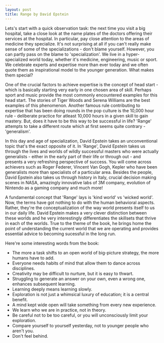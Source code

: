 ```yaml
---
layout: post
title: Range by David Epstein
---
```


Lets's start with a quick observation task: the next time you visit a big hospital, take a close look at the name plates of the doctors offering their services at the hospital. In particular, pay close attention to the areas of medicine they specialize. It's not surprising at all if you can't really make sense of some of the specializations - don't blame yourself. However, you can partly pass on the blame to 'specialization'. We live in a hyper-specialized world today, whether it's medicine, engineering, music or sport. We celebrate experts and expertise more than ever today and we often quote them as inspirational model to the younger generation. What makes them special?

One of the crucial factors to achieve expertise is the concept of head start - which is basically starting very early in one chosen area of skill. Perhaps sport and music provide the most commonly encountered examples for this head start. The stories of Tiger Woods and Serena Williams are the best examples of this phenomenon. Another famous rule contributing to expertise that has been doing rounds in the pop culture is the 10,000 hour rule - deliberate practice for atleast 10,000 hours in a given skill to gain mastery. But, does it have to be this way to be successful in life? 'Range' attempts to take a different route which at first seems quite contrary - 'generalism'.

In this day and age of specialization, David Epstein takes an unconventional topic that's the exact opposite of it. In 'Range', David Epstein takes us through the lives and worlds of wildly successful masters who were actually generalists - either in the early part of their life or through out - and presents a very refreshing perspective of success. You will come across achievers such as Roger Federer, Vincent Van Gogh, Kepler who have been generalists more than specialists of a particular area. Besides the people, David Epstein also takes us through history in Italy, crucial decision making scenes in NASA, amazingly innovative labs of 3M company, evolution of Nintendo as a gaming company and much more!

A fundamental concept that 'Range' lays is 'kind world' vs 'wicked world'. Now, the terms have got nothing to do with the human behavioral aspects. Rather, they're the conceptualization of the way world presents itself to us in our daily life. David Epstein makes a very clever distinction between these worlds and he very interestingly differentiates the skillsets that thrive in each of the worlds. True to the theme of the book, he brings home the point of understanding the current world that we are operating and provides essential advice to becoming sucessful in the long run.

Here're some interesting words from the book:
- The more a task shifts to an open world of big-picture strategy, the more humans have to add.
- Everyone needs habits of mind that allow them to dance across disciplines.
- Creativity may be difficult to nurture, but it is easy to thwart.
- Struggling to generate an answer on your own, even a wrong one, enhances subsequent learning.
- Learning deeply means learning slowly.
- Exploration is not just a whimsical luxury of education; it is a central benefit.
- A mind kept wide open will take something from every new experience.
- We learn who we are in practice, not in theory.
- Be careful not to be too careful, or you will unconsciously limit your exploration.
- Compare yourself to yourself yesterday, not to younger people who aren't you.
- Don't feel behind.